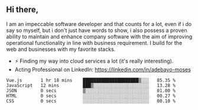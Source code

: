 ## Hi there,

I am an impeccable software developer and that counts for a lot, even if i do say so myself, but i don't just have words to show, i also possess a proven ability to maintain and enhance company software with the aim of improving operational functionality in line with business requirement. I build for the web and businesses with my favorite stacks.
- ⚡ Finding my way into cloud services a lot (it's really interesting).
- Acting Professional on LinkedIn: https://linkedin.com/in/adebayo-moses

<!--START_SECTION:waka-->

```text
Vue.js       1 hr 18 mins    █████████████████████▒░░░   85.35 %
JavaScript   12 mins         ███▒░░░░░░░░░░░░░░░░░░░░░   13.28 %
JSON         0 secs          ▒░░░░░░░░░░░░░░░░░░░░░░░░   01.00 %
HTML         0 secs          ░░░░░░░░░░░░░░░░░░░░░░░░░   00.27 %
CSS          0 secs          ░░░░░░░░░░░░░░░░░░░░░░░░░   00.10 %
```

<!--END_SECTION:waka-->

